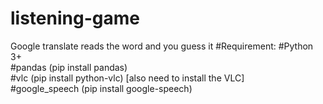 # listening-game
Google translate reads the word and you guess it
#Requirement:
    #Python 3+<br />
    #pandas (pip install pandas)<br />
    #vlc (pip install python-vlc) [also need to install the VLC]<br />
    #google_speech (pip install google-speech)<br />
